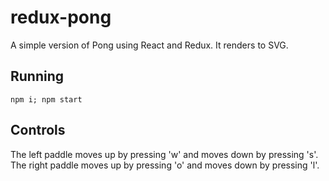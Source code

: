 # redux-pong

A simple version of Pong using React and Redux. It renders to SVG.

## Running

    npm i; npm start

## Controls

The left paddle moves up by pressing 'w' and moves down by pressing
's'. The right paddle moves up by pressing 'o' and moves down by
pressing 'l'.
